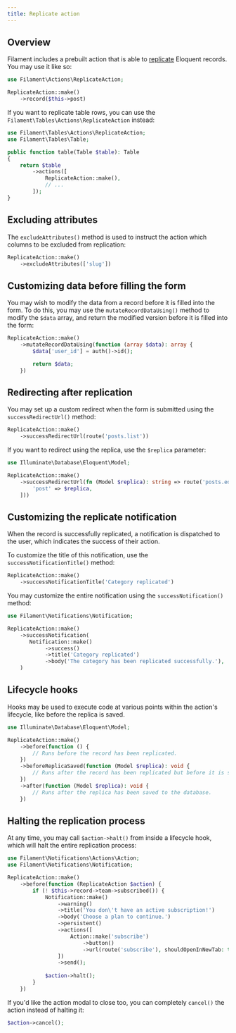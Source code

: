 ```yaml
---
title: Replicate action
---
```


## Overview

Filament includes a prebuilt action that is able to [replicate](https://laravel.com/docs/eloquent#replicating-models) Eloquent records. You may use it like so:

```php
use Filament\Actions\ReplicateAction;

ReplicateAction::make()
    ->record($this->post)
```

If you want to replicate table rows, you can use the `Filament\Tables\Actions\ReplicateAction` instead:

```php
use Filament\Tables\Actions\ReplicateAction;
use Filament\Tables\Table;

public function table(Table $table): Table
{
    return $table
        ->actions([
            ReplicateAction::make(),
            // ...
        ]);
}
```

## Excluding attributes

The `excludeAttributes()` method is used to instruct the action which columns to be excluded from replication:

```php
ReplicateAction::make()
    ->excludeAttributes(['slug'])
```

## Customizing data before filling the form

You may wish to modify the data from a record before it is filled into the form. To do this, you may use the `mutateRecordDataUsing()` method to modify the `$data` array, and return the modified version before it is filled into the form:

```php
ReplicateAction::make()
    ->mutateRecordDataUsing(function (array $data): array {
        $data['user_id'] = auth()->id();

        return $data;
    })
```

## Redirecting after replication

You may set up a custom redirect when the form is submitted using the `successRedirectUrl()` method:

```php
ReplicateAction::make()
    ->successRedirectUrl(route('posts.list'))
```

If you want to redirect using the replica, use the `$replica` parameter:

```php
use Illuminate\Database\Eloquent\Model;

ReplicateAction::make()
    ->successRedirectUrl(fn (Model $replica): string => route('posts.edit', [
        'post' => $replica,
    ]))
```

## Customizing the replicate notification

When the record is successfully replicated, a notification is dispatched to the user, which indicates the success of their action.

To customize the title of this notification, use the `successNotificationTitle()` method:

```php
ReplicateAction::make()
    ->successNotificationTitle('Category replicated')
```

You may customize the entire notification using the `successNotification()` method:

```php
use Filament\Notifications\Notification;

ReplicateAction::make()
    ->successNotification(
       Notification::make()
            ->success()
            ->title('Category replicated')
            ->body('The category has been replicated successfully.'),
    )
```

## Lifecycle hooks

Hooks may be used to execute code at various points within the action's lifecycle, like before the replica is saved.

```php
use Illuminate\Database\Eloquent\Model;

ReplicateAction::make()
    ->before(function () {
        // Runs before the record has been replicated.
    })
    ->beforeReplicaSaved(function (Model $replica): void {
        // Runs after the record has been replicated but before it is saved to the database.
    })
    ->after(function (Model $replica): void {
        // Runs after the replica has been saved to the database.
    })
```

## Halting the replication process

At any time, you may call `$action->halt()` from inside a lifecycle hook, which will halt the entire replication process:

```php
use Filament\Notifications\Actions\Action;
use Filament\Notifications\Notification;

ReplicateAction::make()
    ->before(function (ReplicateAction $action) {
        if (! $this->record->team->subscribed()) {
            Notification::make()
                ->warning()
                ->title('You don\'t have an active subscription!')
                ->body('Choose a plan to continue.')
                ->persistent()
                ->actions([
                    Action::make('subscribe')
                        ->button()
                        ->url(route('subscribe'), shouldOpenInNewTab: true),
                ])
                ->send();
        
            $action->halt();
        }
    })
```

If you'd like the action modal to close too, you can completely `cancel()` the action instead of halting it:

```php
$action->cancel();
```
